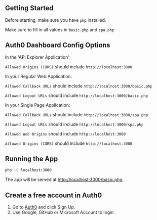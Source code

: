 ## Getting Started

Before starting, make sure you have `php` installed.

Make sure to fill in all values in `basic.php` and `spa.php`

## Auth0 Dashboard Config Options

In the 'API Explorer Application':

`Allowed Origins (CORS)` should include `http://localhost:3000`



In your Regular Web Application:

`Allowed Callback URLs` should include `http://localhost:3000/basic.php` 

`Allowed Logout URLs` should include `http://localhost:3000/basic.php` 



In your Single Page Application:

`Allowed Callback URLs` should include `http://localhost:3000/spa.php` 

`Allowed Logout URLs` should include `http://localhost:3000/spa.php` 

`Allowed Web Origins` should include `http://localhost:3000` 

`Allowed Origins (CORS)` should include `http://localhost:3000` 

## Running the App

```bash
php -S localhost:3000
```

The app will be served at [http://localhost:3000/basic.php](http://localhost:3000/basic.php).

## Create a free account in Auth0

1. Go to [Auth0](https://auth0.com) and click Sign Up.
2. Use Google, GitHub or Microsoft Account to login.


